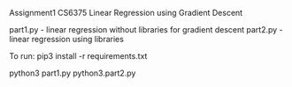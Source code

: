 Assignment1 CS6375 Linear Regression using Gradient Descent

part1.py - linear regression without libraries for gradient descent
part2.py - linear regression using libraries

To run:
pip3 install -r requirements.txt

python3 part1.py
python3.part2.py



